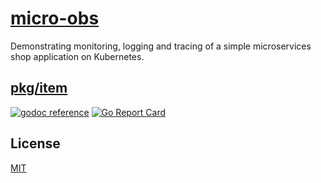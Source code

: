 # [micro-obs](https://github.comobitech/microservices-observability)

Demonstrating monitoring, logging and tracing of a simple microservices shop application on Kubernetes.

## [pkg/item](https://godoc.org/github.com/obitech/micro-obs/pkg/item)
[![godoc reference](https://img.shields.io/badge/godoc-reference-blue.svg)](https://godoc.org/github.com/obitech/micro-obs/pkg/item) [![Go Report Card](https://goreportcard.com/badge/github.com/obitech/micro-obs)](https://goreportcard.com/report/github.com/obitech/micro-obs)

## License

[MIT](https://choosealicense.com/licenses/mit/#)